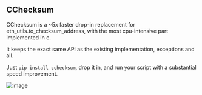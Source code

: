 ## CChecksum

CChecksum is a ~5x faster drop-in replacement for eth_utils.to_checksum_address, with the most cpu-intensive part implemented in c.

It keeps the exact same API as the existing implementation, exceptions and all.

Just `pip install cchecksum`, drop it in, and run your script with a substantial speed improvement.

![image](https://github.com/user-attachments/assets/f2732c1f-f36e-486c-9258-cdeb09bb5eb5)

